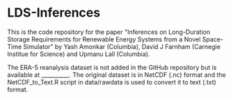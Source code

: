 # LDS-Inferences

This is the code repository for the paper "Inferences on Long-Duration Storage Requirements for Renewable Energy Systems from a Novel Space-Time Simulator" by Yash Amonkar (Columbia), David J Farnham (Carnegie Institue for Science) and Upmanu Lall (Columbia).

The ERA-5 reanalysis dataset is not added in the GitHub repository but is available at __________. The original dataset is in  NetCDF (.nc) format and the NetCDF_to_Text.R script in data/rawdata is used to convert it to text (.txt) format. 
